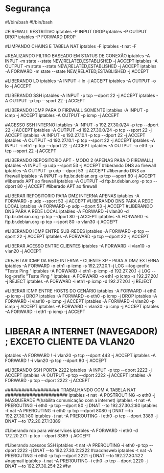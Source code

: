 # Segurança
#!/bin/bash
#!/bin/bash 

#FIREWALL RESTRITIVO 
iptables -P INPUT DROP 
iptables -P OUTPUT DROP 
iptables -P FORWARD DROP 

#LIMPANDO CHAINS E TABELA NAT 
iptables -F 
iptables -t nat -F 

#REALIZANDO FILTRO BASEADO EM STATUS DE CONEXÃO 
iptables -A INPUT -m state --state NEW,RELATED,ESTABLISHED -j ACCEPT 
iptables -A OUTPUT -m state --state NEW,RELATED,ESTABLISHED -j ACCEPT 
iptables -A FORWARD -m state --state NEW,RELATED,ESTABLISHED -j ACCEPT 

#LIBERANDO LO 
iptables -A INPUT -i lo -j ACCEPT 
iptables -A OUTPUT -o lo -j ACCEPT 

#LIBERANDO SSH 
iptables -A INPUT -p tcp --dport 22 -j ACCEPT 
iptables -A OUTPUT -p tcp --sport 22 -j ACCEPT 
 
#LIBERANDO ICMP PARA O FIREWALL SOMENTE 
iptables -A INPUT -p icmp -j ACCEPT 
iptables -A OUTPUT -p icmp -j ACCEPT 

#ACESSO SSH INTERNO 
iptables -A INPUT -s 192.27.30.0/24 -p tcp --dport 22 -j ACCEPT 
iptables -A OUTPUT -d 192.27.30.0/24 -p tcp --sport 22 -j ACCEPT 
iptables -A INPUT -s 192.27.10.1 -p tcp --dport 22 -j ACCEPT 
iptables -A OUTPUT -d 192.27.10.1 -p tcp --sport 22 -j ACCEPT 
iptables -A INPUT -i eth1 -p tcp --dport 22 -j ACCEPT 
iptables -A OUTPUT -o eth1 -p tcp --sport 22 -j ACCEPT 

#LIBERANDO REPOSITORIO APT - MODO 2 (APENAS PARA O FIREWALL) 
iptables -A INPUT -p udp --sport 53 -j ACCEPT #liberando DNS ao firewall 
iptables -A OUTPUT -p udp --dport 53 -j ACCEPT #liberando DNS ao firewall 
iptables -A INPUT -s ftp.br.debian.org -p tcp --sport 80 -j ACCEPT #liberado APT ao firewall 
iptables -A OUTPUT -d ftp.br.debian.org -p tcp --dport 80 -j ACCEPT #liberado APT ao firewall 

#LIBERAR REPOSITORIO PARA DMZ INTERNA APENAS 
iptables -A FORWARD -p udp --sport 53 -j ACCEPT #LIBERANDO DNS PARA A REDE LOCAL 
iptables -A FORWARD -p udp --dport 53 -j ACCEPT #LIBERANDO DNS PARA A REDE LOCAL 
iptables -A FORWARD -i vlan30 -d ftp.br.debian.org -p tcp --dport 80 -j ACCEPT 
iptables -A FORWARD -s ftp.br.debian.org -p tcp --sport 80 -o vlan30  -j ACCEPT 

#LIBERANDO ICMP ENTRE SUB-REDES 
iptables -A FORWARD -p tcp --sport 22 -j ACCEPT 
iptables -A FORWARD -p tcp --dport 22 -j ACCEPT 

#LIBERAR ACESSO ENTRE CLIENTES 
iptables -A FORWARD -i vlan10 -o vlan20 -j ACCEPT 

#REJEITAR ICMP DA REDE INTERNA - CLIENTE XP - PARA A DMZ EXTERNA 
iptables -A FORWARD -o eth1 -p icmp -s 192.27.20.1 -j LOG --log-prefix "Teste Ping " 
iptables -A FORWARD -i eth1 -p icmp -d 192.27.20.1 -j LOG --log-prefix "Teste Ping " 
iptables -A FORWARD -o eth1 -p icmp -s 192.27.20.1 -j REJECT 
iptables -A FORWARD -i eth1 -p icmp -d 192.27.20.1 -j REJECT 

#LIBERAR ICMP ENTRE HOSTS DO CENÁRIO 
iptables -A FORWARD -i eth0 -p icmp -j DROP 
iptables -A FORWARD -o eth0 -p icmp -j DROP 
iptables -A FORWARD -i vlan10 -p icmp -j ACCEPT 
iptables -A FORWARD -i vlan20 -p icmp -j ACCEPT 
iptables -A FORWARD -i vlan30 -p icmp -j ACCEPT 
iptables -A FORWARD -i eth1 -p icmp -j ACCEPT 

# LIBERAR A INTERNET (NAVEGADOR) ; EXCETO CLIENTE DA VLAN20 
iptables -A FORWARD ! -i vlan20 -p tcp --dport 443 -j ACCEPT 
iptables -A FORWARD ! -i vlan20 -p tcp --dport 80 -j ACCEPT 

#LIBERANDO SSH PORTA 2222 
iptables -A INPUT -p tcp --dport 2222 -j ACCEPT 
iptables -A OUTPUT -p tcp --dport 2222 -j ACCEPT 
iptables -A FORWARD -p tcp --dport 2222 -j ACCEPT 

#################### TRABALHANDO COM A TABELA NAT ####################### 
iptables -t nat -A POSTROUTING -o eth0 -j MASQUERADE #(habilita comunicação com a internet) 
iptables -t nat -A PREROUTING -i eth0 -p tcp --dport 80 -j DNAT --to 192.27.30.2:80 
iptables -t nat -A PREROUTING -i eth0 -p tcp --dport 8080 -j DNAT --to 192.27.30.1:80 
iptables -t nat -A PREROUTING -i eth0 -p tcp --dport 3389 -j DNAT --to 172.20.27.1:3389 

#Liberando rdp para winservices 
iptables -A FORWARD -i eth0 -d 172.20.27.1 -p tcp --dport 3389 -j ACCEPT 
  
#Liberando acessos SSH 
iptables -t nat -A PREROUTING -i eth0 -p tcp --dport 2222 -j DNAT --to 192.27.30.2:2222 #cacdnsweb 
iptables -t nat -A PREROUTING -i eth0 -p tcp --dport 2221 -j DNAT --to 192.27.30.1:22 #nagmail 
iptables -t nat -A PREROUTING -i eth0 -p tcp --dport 2220  -j DNAT --to 192.27.30.254:22 #fw
